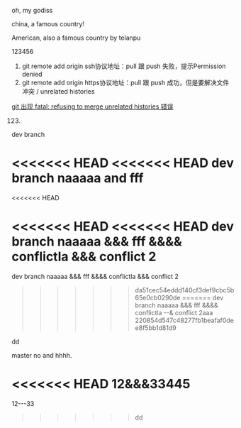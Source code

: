 
oh, my godiss

china, a famous country!

American, also a famous country by telanpu


123456



1. git remote add origin ssh协议地址：pull 跟 push 失败，提示Permission denied
2. git remote add origin https协议地址：pull 跟 push 成功，但是要解决文件冲突 / unrelated histories

[git 出现 fatal: refusing to merge unrelated histories 错误](https://www.centos.bz/2018/03/git-%E5%87%BA%E7%8E%B0-fatal-refusing-to-merge-unrelated-histories-%E9%94%99%E8%AF%AF/)

123.

dev branch

<<<<<<< HEAD
<<<<<<< HEAD
dev branch naaaaa and fff
=======
<<<<<<< HEAD

<<<<<<< HEAD
<<<<<<< HEAD
dev branch naaaaa &&& fff &&&& conflictla &&& conflict 2
=======
dev branch naaaaa &&& fff &&&& conflictla &&& conflict 2
>>>>>>> da51cec54eddd140cf3def9cbc5b65e0cb0290de
=======
dev branch naaaaa &&& fff &&&& conflictla --& conflict 2aaa
>>>>>>> 220854d547c48277fb1beafaf0dee8f5bb1d81d9


dd

master no and hhhh.

<<<<<<< HEAD
12&&&33445
=======
12---33
>>>>>>> dd
